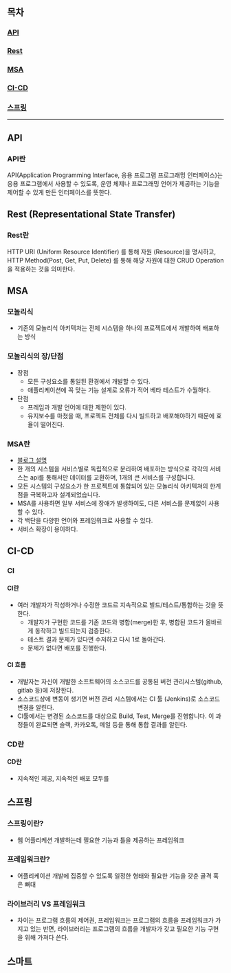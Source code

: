 ## 목차
### [API](#API)
### [Rest](#Rest)
### [MSA](#MSA) 
### [CI-CD](#CI-CD)
### [스프링](#스프링)

<hr>

## API
### API란

API(Application Programming Interface, 응용 프로그램 프로그래밍 인터페이스)는 응용 프로그램에서 사용할 수 있도록, 운영 체제나 프로그래밍 언어가 제공하는 기능을 제어할 수 있게 만든 인터페이스를 뜻한다.

## Rest (Representational State Transfer)
### Rest란
 HTTP URI (Uniform Resource Identifier) 를 통해 자원 (Resource)을 명시하고, HTTP Method(Post, Get, Put, Delete) 를 통해 해당 자원에 대한 CRUD Operation 을 적용하는 것을 의미한다.


## MSA
### 모놀리식
- 기존의 모놀리식 아키텍처는 전체 시스템을 하나의 프로젝트에서 개발하여 배포하는 방식
### 모놀리식의 장/단점
- 장점
  - 모든 구성요소를 통일된 환경에서 개발할 수 있다.
  - 애플리케이션에 꼭 맞는 기능 설계로 오류가 적어 베타 테스트가 수월하다.
- 단점 
  - 프레임과 개발 언어에 대한 제한이 있다.
  - 유지보수를 마쳤을 때, 프로젝트 전체를 다시 빌드하고 배포해야하기 때문에 효율이 떨어진다.
### MSA란 
- [블로그 설명](https://blog.naver.com/hyundai-autoever/222255869029)
- 한 개의 시스템을 서비스별로 독립적으로 분리하여 배포하는 방식으로 각각의 서비스는 api를 통해서만 데이터를 교환하며, 1개의 큰 서비스를 구성합니다.
- 모든 시스템의 구성요소가 한 프로젝트에 통합되어 있는 모놀리식 아키텍쳐의 한계점을 극복하고자 설계되었습니다. 
- MSA를 사용하면 일부 서비스에 장애가 발생하여도, 다른 서비스를 문제없이 사용할 수 있다.
- 각 백단을 다양한 언어와 프레임워크로 사용할 수 있다.
- 서비스 확장이 용이하다.


## CI-CD
### CI
#### CI란
- 여러 개발자가 작성하거나 수정한 코드르 지속적으로 빌드/테스트/통합하는 것을 뜻한다.
  - 개발자가 구현한 코드를 기존 코드와 병합(merge)한 후, 병합된 코드가 올바르게 동작하고 빌드되는지 검증한다.
  - 테스트 결과 문제가 있다면 수저하고 다시 1로 돌아간다.
  - 문제가 없다면 배포를 진행한다.
#### CI 흐름
- 개발자는 자신이 개발한 소프트웨어의 소스코드를 공통된 버전 관리시스템(github, gitlab 등)에 저장한다.
- 소스코드상에 변동이 생기면 버전 관리 시스템에서는 CI 툴 (Jenkins)로 소스코드 변경을 알린다.
- CI툴에서는 변경된 소스코드를 대상으로 Build, Test, Merge를 진행합니다. 이 과정들이 완료되면 슬랙, 카카오톡, 메일 등을 통해 통합 결과를 알린다.
### CD란
#### CD란
- 지속적인 제공, 지속적인 배포 모두를 


## 스프링
### 스프링이란?
- 웹 어플리케션 개발하는데 필요한 기능과 틀을 제공하는 프레임워크
### 프레임워크란?
- 어플리케이션 개발에 집중할 수 있도록 일정한 형태와 필요한 기능을 갖춘 골격 혹은 뼈대
### 라이브러리 VS 프레임워크
- 차이는 프로그램 흐름의 제어권, 프레임워크는 프로그램의 흐름을 프레임워크가 가지고 있는 반면, 라이브러리는 프로그램의 흐름을 개발자가 갖고 필요한 기능 구현을 위해 가져다 쓴다.

## 스마트 
